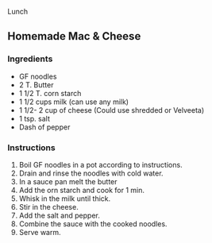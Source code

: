 Lunch

## Homemade Mac & Cheese

### Ingredients

- GF noodles
- 2 T. Butter
- 1 1/2 T. corn starch
- 1 1/2 cups milk (can use any milk)
- 1 1/2- 2 cup of cheese (Could use shredded or Velveeta)
- 1 tsp. salt 
- Dash of pepper

### Instructions

1. Boil GF noodles in a pot according to instructions. 
2. Drain and rinse the noodles with cold water.
3. In a sauce pan melt the butter
4. Add the orn starch and cook for 1 min.
5. Whisk in the milk until thick.
6. Stir in the cheese.
7. Add the salt and pepper.
8. Combine the sauce with the cooked noodles. 
9. Serve warm.
